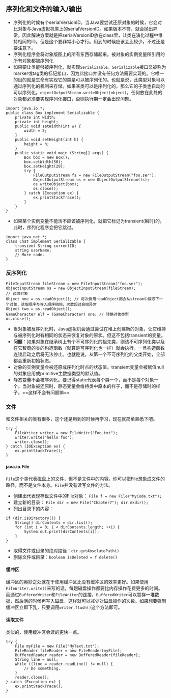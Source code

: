 ## 序列化和文件的输入/输出
* 序列化的时候有个serialVersionID。当Java要尝试还原对象的时候，它会对比对象与Java虚拟机类上的serialVersionID。如果版本不符，就会抛出异常。因此解决方案就是把serialVersionID放在class里，让类在演化过程中维持相同的ID。但是这个要非常小心才行。用到的时候应该会比较少。不过还是要注意下。
* 序列化程序会将对象版图上的所有东西存储起来。被对象的实例变量所引用的所有对象都被序列化
* 如果要让类能够被序列化，就实现`Serializable`。`Serializable`接口又被称为marker或tag类的标记接口，因为此接口并没有任何方法需要实现的。它唯一的目的就是生命有实现它的类是可以被序列化的。也就是说，此类型对象可以通过序列化的机制来存储。如果某类可以是序列化的，那么它的子类也自动的可以序列化。`objectOutputStream.writeObject(object)`。任何放在此处的对象都必须要实现序列化接口，否则执行期一定会出现问题。

```
import java.io.*;
public class Box implement Serializable {
    private int width;
    private int height;
    public void setWidth(int w) {
        width = 2;
    }
    public void setHeight(int h) {
        height = h;
    }
    public static void main (String[] args) {
        Box box = new Box();
        box.setWidth(50);
        box.setHeight(20);
        try {
            FileOutputStream fs = new FileOutputStream("foo.ser");
            ObjectOutputStream os = new ObjectOutputStream(fs);
            os.writeObject(box);
            os.close();
        } catch (Exception ex) {
            ex.printStackTrace();
        }
    }
}
```

* 如果某个实例变量不能活不应该被序列化，就把它标记为transient(瞬时)的。此时，序列化程序会把它跳过。
```
import java.net.*;
class Chat implement Serializable {
    transient String currentID;
    string userName;
    // More code.
}
```

### 反序列化
```
FileInputStream fileStream = new FileInputStream("foo.ser");
ObjectInputStream os = new ObjectInputStream(fileStream);
// 读取对象
Object one = os.readObject(); // 每次调用readObject都会从stream中读取下一个对象，读取顺序与写入顺序相同，次数超过会抛异常
Object two = os.readObject();
GameCharacter elf = (GameCharacter) one; // 转换对象类型
os.close();
```
* 当对象被反序列化时，Java虚拟机会通过尝试在堆上创建新的对象，让它维持与被序列化时有相同的状态来恢复对象的原状。但这不包括transient的变量。
* **问题**：如果对象在继承树上有个不可序列化的祖先类，则该不可序列化类以及在它智商的类的构造函数（就算是可序列化也一样）就会执行。一旦构造函数连锁启动之后将无法停止。也就是说，从第一个不可序列化的父类开始，全部都会重新初始状态。
* 对象的实例变量会被还原成序列化时点的状态值。transient变量会被赋值null的对象应用或primitive主数据类型的默认值。
* 静态变量不会被序列化。要记得static代表每个类一个，而不是每个对象一个。当对象被还原时，静态变量会维持类中原本的样子，而不是存储时的样子。==这样不会有问题嘛==

### 文件
和文件相关的类有很多，这个还是用到的时候再学习，现在就简单熟悉下吧。
```
try {
    FileWriter writer = new FileWritr("Foo.txt");
    writer.write("hello foo");
    writer.close();
} catch (IOException ex) {
    ex.printStackTrace();
}
```
#### java.io.File
`File`这个类代表磁盘上的文件，但不是文件中的内容。你可以把File想象成文件的路径，而不是文件本身。`File`并没有读写文件的方法。
* 创建出代表现存盘文件中的File对象： `File f = new File("MyCode.txt");`
* 建立新的目录： `File dir = new File("Chapter7"); dir.mkdir();`
* 列出目录下的内容：
```
if (dir.isDirectory()) {
    String[] dirContents = dir.list();
    for (int i = 0; i < dirContents.length; ++i) {
        System.out.print(dirContents[i]);
    }
}
```
* 取得文件或目录的绝对路径：`dir.getAbsolutePath()`
* 删除文件或目录：`boolean isDeleted = f.delete()`

#### 缓冲区
缓冲区的奥妙之处就在于使用缓冲区比没有缓冲区的效率更好。如果使用`FileWriter.write()`来写的话，每趟磁盘操作都要比内存操作花费更多的时间。而通过`BufferedWriter`和`FileWriter`的连接，`BufferedWriter`可以暂存一堆数据，然后满的时候再写入磁盘，这样就可以减少对磁盘操作的次数。如果想要强制缓冲区立即下乳，只要调用`writer.flush()`这个方法即可。

#### 读取文件
类似的，使用缓冲区会读的更快一点。
```
try {
    File myFile = new File("MyText.txt");
    FileReader fileReader = new FileReader(myFile);
    BufferedReader reader = new BufferedReader(fileReader);
    String line = null;
    while ((line = reader.readLine() != null) {
        // Do something.
    }
    reader.close();
} catch (Exception ex) {
    ex.printStackTrace();
}
